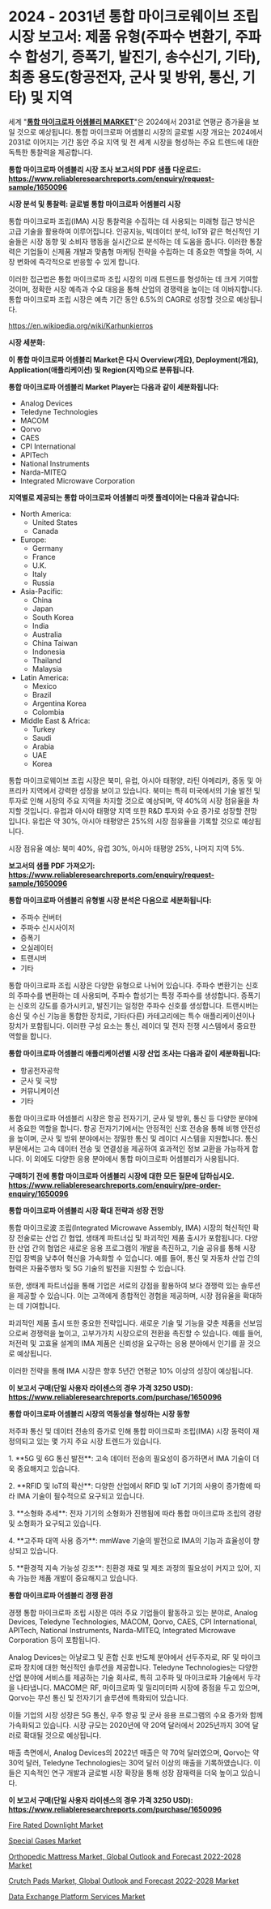 <p><h1>2024 - 2031년 통합 마이크로웨이브 조립 시장 보고서: 제품 유형(주파수 변환기, 주파수 합성기, 증폭기, 발진기, 송수신기, 기타), 최종 용도(항공전자, 군사 및 방위, 통신, 기타) 및 지역</h1></p><p>세계 "<strong><a href="https://www.reliableresearchreports.com/integrated-microwave-assembly-market-r1650096">통합 마이크로파 어셈블리 MARKET</a></strong>"은 2024에서 2031로 연평균 증가율을 보일 것으로 예상됩니다. 통합 마이크로파 어셈블리 시장의 글로벌 시장 개요는 2024에서 2031로 이어지는 기간 동안 주요 지역 및 전 세계 시장을 형성하는 주요 트렌드에 대한 독특한 통찰력을 제공합니다.</p>
<p><strong>통합 마이크로파 어셈블리 시장 조사 보고서의 PDF 샘플 다운로드: <a href="https://www.reliableresearchreports.com/enquiry/request-sample/1650096">https://www.reliableresearchreports.com/enquiry/request-sample/1650096</a></strong></p>
<p><strong>시장 분석 및 통찰력: 글로벌 통합 마이크로파 어셈블리 시장</strong></p>
<p><p>통합 마이크로파 조립(IMA) 시장 통찰력을 수집하는 데 사용되는 미래형 접근 방식은 고급 기술을 활용하여 이루어집니다. 인공지능, 빅데이터 분석, IoT와 같은 혁신적인 기술들은 시장 동향 및 소비자 행동을 실시간으로 분석하는 데 도움을 줍니다. 이러한 통찰력은 기업들이 신제품 개발과 맞춤형 마케팅 전략을 수립하는 데 중요한 역할을 하여, 시장 변화에 즉각적으로 반응할 수 있게 합니다. </p><p>이러한 접근법은 통합 마이크로파 조립 시장의 미래 트렌드를 형성하는 데 크게 기여할 것이며, 정확한 시장 예측과 수요 대응을 통해 산업의 경쟁력을 높이는 데 이바지합니다. 통합 마이크로파 조립 시장은 예측 기간 동안 6.5%의 CAGR로 성장할 것으로 예상됩니다.</p></p>
<p><a href="%7CAUTHORITHY_DOMAIN_URL%7C">https://en.wikipedia.org/wiki/Karhunkierros</a></p>
<p><strong>시장 세분화:</strong></p>
<p><strong>이 통합 마이크로파 어셈블리 Market은 다시 Overview(개요), Deployment(개요), Application(애플리케이션) 및 Region(지역)으로 분류됩니다.</strong></p>
<p><strong>통합 마이크로파 어셈블리 Market Player는 다음과 같이 세분화됩니다:</strong></p>
<p><ul><li>Analog Devices</li><li>Teledyne Technologies</li><li>MACOM</li><li>Qorvo</li><li>CAES</li><li>CPI International</li><li>APITech</li><li>National Instruments</li><li>Narda-MITEQ</li><li>Integrated Microwave Corporation</li></ul></p>
<p><strong>지역별로 제공되는 통합 마이크로파 어셈블리 마켓 플레이어는 다음과 같습니다:</strong></p>
<p><ul>
    <li>
        North America:
        <ul>
            <li>United States</li>
            <li>Canada</li>
        </ul>
    </li>
    <li>
        Europe:
        <ul>
            <li>Germany</li>
            <li>France</li>
            <li>U.K.</li>
            <li>Italy</li>
            <li>Russia</li>
        </ul>
    </li>
    <li>
        Asia-Pacific:
        <ul>
            <li>China</li>
            <li>Japan</li>
            <li>South Korea</li>
            <li>India</li>
            <li>Australia</li>
            <li>China Taiwan</li>
            <li>Indonesia</li>
            <li>Thailand</li>
            <li>Malaysia</li>
        </ul>
    </li>
    <li>
        Latin America:
        <ul>
            <li>Mexico</li>
            <li>Brazil</li>
            <li>Argentina Korea</li>
            <li>Colombia</li>
        </ul>
    </li>
    <li>
        Middle East & Africa:
        <ul>
            <li>Turkey</li>
            <li>Saudi</li>
            <li>Arabia</li>
            <li>UAE</li>
            <li>Korea</li>
        </ul>
    </li>
    </ul></p>
<p><p>통합 마이크로웨이브 조립 시장은 북미, 유럽, 아시아 태평양, 라틴 아메리카, 중동 및 아프리카 지역에서 강력한 성장을 보이고 있습니다. 북미는 특히 미국에서의 기술 발전 및 투자로 인해 시장의 주요 지역을 차지할 것으로 예상되며, 약 40%의 시장 점유율을 차지할 것입니다. 유럽과 아시아 태평양 지역 또한 R&D 투자와 수요 증가로 성장할 전망입니다. 유럽은 약 30%, 아시아 태평양은 25%의 시장 점유율을 기록할 것으로 예상됩니다. </p><p>시장 점유율 예상: 북미 40%, 유럽 30%, 아시아 태평양 25%, 나머지 지역 5%.</p></p>
<p><strong>보고서의 샘플 PDF 가져오기: <a href="https://www.reliableresearchreports.com/enquiry/request-sample/1650096">https://www.reliableresearchreports.com/enquiry/request-sample/1650096</a></strong></p>
<p><strong>통합 마이크로파 어셈블리 유형별 시장 분석은 다음으로 세분화됩니다:</strong></p>
<p><ul><li>주파수 컨버터</li><li>주파수 신시사이저</li><li>증폭기</li><li>오실레이터</li><li>트랜시버</li><li>기타</li></ul></p>
<p><p>통합 마이크로파 조립 시장은 다양한 유형으로 나뉘어 있습니다. 주파수 변환기는 신호의 주파수를 변환하는 데 사용되며, 주파수 합성기는 특정 주파수를 생성합니다. 증폭기는 신호의 강도를 증가시키고, 발진기는 일정한 주파수 신호를 생성합니다. 트랜시버는 송신 및 수신 기능을 통합한 장치로, 기타(다른) 카테고리에는 특수 애플리케이션이나 장치가 포함됩니다. 이러한 구성 요소는 통신, 레이더 및 전자 전쟁 시스템에서 중요한 역할을 합니다.</p></p>
<p><strong>통합 마이크로파 어셈블리 애플리케이션별 시장 산업 조사는 다음과 같이 세분화됩니다:</strong></p>
<p><ul><li>항공전자공학</li><li>군사 및 국방</li><li>커뮤니케이션</li><li>기타</li></ul></p>
<p><p>통합 마이크로파 어셈블리 시장은 항공 전자기기, 군사 및 방위, 통신 등 다양한 분야에서 중요한 역할을 합니다. 항공 전자기기에서는 안정적인 신호 전송을 통해 비행 안전성을 높이며, 군사 및 방위 분야에서는 정밀한 통신 및 레이더 시스템을 지원합니다. 통신 부문에서는 고속 데이터 전송 및 연결성을 제공하여 효과적인 정보 교환을 가능하게 합니다. 이 외에도 다양한 응용 분야에서 통합 마이크로파 어셈블리가 사용됩니다.</p></p>
<p><strong>구매하기 전에 통합 마이크로파 어셈블리 시장에 대한 모든 질문에 답하십시오. <a href="https://www.reliableresearchreports.com/enquiry/pre-order-enquiry/1650096">https://www.reliableresearchreports.com/enquiry/pre-order-enquiry/1650096</a></strong></p>
<p><strong>통합 마이크로파 어셈블리 시장 확대 전략과 성장 전망</strong></p>
<p><p>통합 마이크로波 조립(Integrated Microwave Assembly, IMA) 시장의 혁신적인 확장 전술로는 산업 간 협업, 생태계 파트너십 및 파괴적인 제품 출시가 포함됩니다. 다양한 산업 간의 협업은 새로운 응용 프로그램의 개발을 촉진하고, 기술 공유를 통해 시장 진입 장벽을 낮추어 혁신을 가속화할 수 있습니다. 예를 들어, 통신 및 자동차 산업 간의 협력은 자율주행차 및 5G 기술의 발전을 지원할 수 있습니다.</p><p>또한, 생태계 파트너십을 통해 기업은 서로의 강점을 활용하여 보다 경쟁력 있는 솔루션을 제공할 수 있습니다. 이는 고객에게 종합적인 경험을 제공하며, 시장 점유율을 확대하는 데 기여합니다.</p><p>파괴적인 제품 출시 또한 중요한 전략입니다. 새로운 기술 및 기능을 갖춘 제품을 선보임으로써 경쟁력을 높이고, 고부가가치 시장으로의 전환을 촉진할 수 있습니다. 예를 들어, 저전력 및 고효율 설계의 IMA 제품은 신뢰성을 요구하는 응용 분야에서 인기를 끌 것으로 예상됩니다.</p><p>이러한 전략을 통해 IMA 시장은 향후 5년간 연평균 10% 이상의 성장이 예상됩니다.</p></p>
<p><strong>이 보고서 구매(단일 사용자 라이센스의 경우 가격 3250 USD): <a href="https://www.reliableresearchreports.com/purchase/1650096">https://www.reliableresearchreports.com/purchase/1650096</a></strong></p>
<p><strong>통합 마이크로파 어셈블리 시장의 역동성을 형성하는 시장 동향</strong></p>
<p><p>저주파 통신 및 데이터 전송의 증가로 인해 통합 마이크로파 조립(IMA) 시장 동력이 재정의되고 있는 몇 가지 주요 시장 트렌드가 있습니다.</p><p>1. **5G 및 6G 통신 발전**: 고속 데이터 전송의 필요성이 증가하면서 IMA 기술이 더욱 중요해지고 있습니다.</p><p>2. **RFID 및 IoT의 확산**: 다양한 산업에서 RFID 및 IoT 기기의 사용이 증가함에 따라 IMA 기술이 필수적으로 요구되고 있습니다.</p><p>3. **소형화 추세**: 전자 기기의 소형화가 진행됨에 따라 통합 마이크로파 조립의 경량 및 소형화가 요구되고 있습니다.</p><p>4. **고주파 대역 사용 증가**: mmWave 기술의 발전으로 IMA의 기능과 효율성이 향상되고 있습니다.</p><p>5. **환경적 지속 가능성 강조**: 친환경 재료 및 제조 과정의 필요성이 커지고 있어, 지속 가능한 제품 개발이 중요해지고 있습니다.</p></p>
<p><strong>통합 마이크로파 어셈블리 경쟁 환경</strong></p>
<p><p>경쟁 통합 마이크로파 조립 시장은 여러 주요 기업들이 활동하고 있는 분야로, Analog Devices, Teledyne Technologies, MACOM, Qorvo, CAES, CPI International, APITech, National Instruments, Narda-MITEQ, Integrated Microwave Corporation 등이 포함됩니다. </p><p>Analog Devices는 아날로그 및 혼합 신호 반도체 분야에서 선두주자로, RF 및 마이크로파 장치에 대한 혁신적인 솔루션을 제공합니다. Teledyne Technologies는 다양한 산업 분야에 서비스를 제공하는 기술 회사로, 특히 고주파 및 마이크로파 기술에서 두각을 나타냅니다. MACOM은 RF, 마이크로파 및 밀리미터파 시장에 중점을 두고 있으며, Qorvo는 무선 통신 및 전자기기 솔루션에 특화되어 있습니다.</p><p>이들 기업의 시장 성장은 5G 통신, 우주 항공 및 군사 응용 프로그램의 수요 증가와 함께 가속화되고 있습니다. 시장 규모는 2020년에 약 20억 달러에서 2025년까지 30억 달러로 확대될 것으로 예상됩니다. </p><p>매출 측면에서, Analog Devices의 2022년 매출은 약 70억 달러였으며, Qorvo는 약 30억 달러, Teledyne Technologies는 30억 달러 이상의 매출을 기록하였습니다. 이들은 지속적인 연구 개발과 글로벌 시장 확장을 통해 성장 잠재력을 더욱 높이고 있습니다.</p></p>
<p><strong>이 보고서 구매(단일 사용자 라이센스의 경우 가격 3250 USD): <a href="https://www.reliableresearchreports.com/purchase/1650096">https://www.reliableresearchreports.com/purchase/1650096</a></strong></p>
<p><p><a href="https://medium.com/@perkinscortes1521/this-fire-rated-downlight-market-research-report-evaluates-the-key-market-trends-drivers-and-7460dc647bd9">Fire Rated Downlight Market</a></p><p><a href="https://issuu.com/reportprime-2/docs/special-gases-market-size-2030.pptx_d72a96410d77be">Special Gases Market</a></p><p><a href="https://github.com/RoseBoyd475/Market-Research-Report-List-1/blob/main/orthopedic-mattress-market-global-outlook-and-forecast-2022-2028-market.md">Orthopedic Mattress Market, Global Outlook and Forecast 2022-2028 Market</a></p><p><a href="https://github.com/JamesCox407/Market-Research-Report-List-1/blob/main/crutch-pads-market-global-outlook-and-forecast-2022-2028-market.md">Crutch Pads Market, Global Outlook and Forecast 2022-2028 Market</a></p><p><a href="https://www.linkedin.com/pulse/data-exchange-platform-services-market-size-growing-cagr-ah7df?trackingId=hls6FpoeRFCPi%2BpIuyKHNw%3D%3D">Data Exchange Platform Services Market</a></p></p>